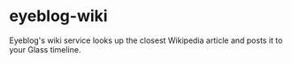 eyeblog-wiki
============

Eyeblog's wiki service looks up the closest Wikipedia article and posts it to your Glass timeline.
